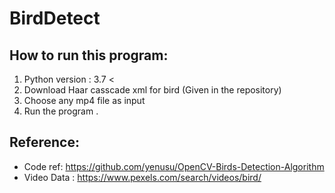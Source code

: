# BirdDetect
## How to run this program:
1. Python version : 3.7 <
2. Download Haar casscade xml for bird (Given in the repository)
3. Choose any mp4 file as input
4. Run the program .
## Reference: 
* Code ref: https://github.com/yenusu/OpenCV-Birds-Detection-Algorithm
* Video Data : https://www.pexels.com/search/videos/bird/
